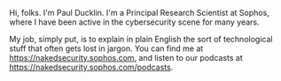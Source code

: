 Hi, folks. I'm Paul Ducklin. I'm a Principal Research Scientist at Sophos, where I have been active in the cybersecurity scene for many years. 

My job, simply put, is to explain in plain English the sort of technological stuff that often gets lost in jargon. You can find me at https://nakedsecurity.sophos.com, and listen to our podcasts at https://nakedsecurity.sophos.com/podcasts.
